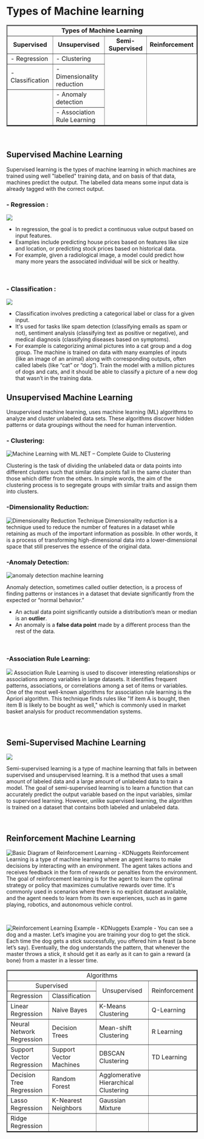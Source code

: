 # Types of Machine learning


<table border="2">
    <tr>
        <td colspan="4" align="center" ><b>Types of Machine Learning</b></td>
    </tr>
    <tr>
        <td align="center" ><b>Supervised</b></td>
        <td align="center" ><b>Unsupervised</b></td>
        <td align="center" ><b>Semi-Supervised</b></td>
        <td align="center" ><b>Reinforcement</b></td>
    </tr>
    <tr>
        <td> - Regression</td>
        <td> - Clustering</td>
        <td rowspan="4"> </td>
    </tr>
    <tr>
        <td> - Classification</td>
        <td> - Dimensionality reduction</td>
    </tr>
    <tr>
        <td rowspan="2"></td>
        <td> - Anomaly detection</td>
    </tr>
    <tr>
        <!-- <td ></td> -->
        <td> -  Association Rule Learning</td>
    </tr>
</table>

<br>

## Supervised Machine Learning
Supervised learning is the types of machine learning in which machines are trained using well "labelled" training data, and on basis of that data, machines predict the output. The labelled data means some input data is already tagged with the correct output.

### - Regression :


![](https://miro.medium.com/v2/resize:fit:402/1*xYWJrCEcRw07dlUv9S0WMA.png)
- In regression, the goal is to predict a continuous value output based on input features.
- Examples include predicting house prices based on features like size and location, or predicting stock prices based on historical data.
- For example, given a radiological image, a model could predict how many more years the associated individual will be sick or healthy.

<br>

### - Classification :

![](https://miro.medium.com/v2/resize:fit:504/1*kaeos8R5BmsSOcCbUN0P6Q.png)
- Classification involves predicting a categorical label or class for a given input.
-   It's used for tasks like spam detection (classifying emails as spam or not), sentiment analysis (classifying text as positive or negative), and medical diagnosis (classifying diseases based on symptoms).
- For example is categorizing animal pictures into a cat group and a dog group. The machine is trained on data with many examples of inputs (like an image of an animal) along with corresponding outputs, often called labels (like “cat” or “dog”). Train the model with a million pictures of dogs and cats, and it should be able to classify a picture of a new dog that wasn’t in the training data.

## Unsupervised Machine Learning
Unsupervised  machine learning, uses machine learning (ML) algorithms to analyze and cluster unlabeled data sets. These algorithms discover hidden patterns or data groupings without the need for human intervention.

### - Clustering:
![Machine Learning with ML.NET – Complete Guide to Clustering](https://rubikscode.net/wp-content/uploads/2020/10/clusters.png)

Clustering is the task of dividing the unlabeled data or data points into different clusters such that similar data points fall in the same cluster than those which differ from the others. In simple words, the aim of the clustering process is to segregate groups with similar traits and assign them into clusters.
<br/>

### -Dimensionality Reduction:
![Dimensionality Reduction Technique](https://static.javatpoint.com/tutorial/machine-learning/images/dimensionality-reduction-technique.png)
Dimensionality reduction is a technique used to reduce the number of features in a dataset while retaining as much of the important information as possible. In other words, it is a process of transforming high-dimensional data into a lower-dimensional space that still preserves the essence of the original data.

### -Anomaly Detection:
![anomaly detection machine learning](https://editor.analyticsvidhya.com/uploads/66719Anamoly%20(1).png)

Anomaly detection, sometimes called outlier detection, is a process of finding patterns or instances in a dataset that deviate significantly from the expected or “normal behavior.”
 - An actual data point significantly outside a distribution’s mean or median is an **outlier**.
 - An anomaly is a **false data point** made by a different process than the rest of the data.
<br/>

 ### -Association Rule Learning:
 ![](https://miro.medium.com/v2/resize:fit:700/1*BEFF9cZF92Xn9Frds3XD4g.png)
 Association Rule Learning is used to discover interesting relationships or associations among variables in large datasets. It identifies frequent patterns, associations, or correlations among a set of items or variables. One of the most well-known algorithms for association rule learning is the Apriori algorithm. This technique finds rules like "If item A is bought, then item B is likely to be bought as well," which is commonly used in market basket analysis for product recommendation systems.
 
<br/>

## Semi-Supervised Machine Learning
![](https://miro.medium.com/v2/resize:fit:700/1*snZhMEQFhoJwbM5c0CPOAw.png)

Semi-supervised learning is a type of machine learning that falls in between supervised and unsupervised learning. It is a method that uses a small amount of labeled data and a large amount of unlabeled data to train a model. The goal of semi-supervised learning is to learn a function that can accurately predict the output variable based on the input variables, similar to supervised learning. However, unlike supervised learning, the algorithm is trained on a dataset that contains both labeled and unlabeled data.

<br/>

## Reinforcement Machine Learning
![Basic Diagram of Reinforcement Learning - KDNuggets](https://editor.analyticsvidhya.com/uploads/197201.jpg)
Reinforcement Learning is a type of machine learning where an agent learns to make decisions by interacting with an environment. The agent takes actions and receives feedback in the form of rewards or penalties from the environment. The goal of reinforcement learning is for the agent to learn the optimal strategy or policy that maximizes cumulative rewards over time. It's commonly used in scenarios where there is no explicit dataset available, and the agent needs to learn from its own experiences, such as in game playing, robotics, and autonomous vehicle control.

<br/>

![Reinforcement Learning Example - KDNuggets](https://editor.analyticsvidhya.com/uploads/496302.jpg)
Example - You can see a dog and a master. Let’s imagine you are training your dog to get the stick. Each time the dog gets a stick successfully, you offered him a feast (a bone let’s say). Eventually, the dog understands the pattern, that whenever the master throws a stick, it should get it as early as it can to gain a reward (a bone) from a master in a lesser time.

<table border="2">
    <tr>
        <td colspan="4" align="center">Algorithms</td>
    </tr>
    <tr>
        <td colspan="2" align="center">Supervised</td>
        <td rowspan="2" align="center">Unsupervised</td>
        <td rowspan="2" align="center">Reinforcement</td>
    </tr>
    <tr>
        <td>Regression</td>
        <td>Classification</td>
    </tr>
    <tr>
        <td>Linear Regression</td>
        <td>Naive Bayes</td>
        <td>K-Means Clustering</td>
        <td>Q-Learning</td>
    </tr>
    <tr>
        <td>Neural Network Regression</td>
        <td>Decision Trees</td>
        <td>Mean-shift Clustering</td>
        <td>R Learning</td>
    </tr>
    <tr>
        <td>Support Vector Regression</td>
        <td>Support Vector Machines</td>
        <td>DBSCAN Clustering</td>
        <td>TD Learning</td>
    </tr>
    <tr>
        <td>Decision Tree Regression</td>
        <td>Random Forest</td>
        <td>Agglomerative Hierarchical Clustering</td>
        <td></td>
    </tr>
    <tr>
        <td>Lasso Regression</td>
        <td>K-Nearest Neighbors</td>
        <td>Gaussian Mixture</td>
        <td></td>
    </tr>
    <tr>
        <td>Ridge Regression</td>
        <td></td>
        <td></td>
        <td></td>
    </tr>
</table>
